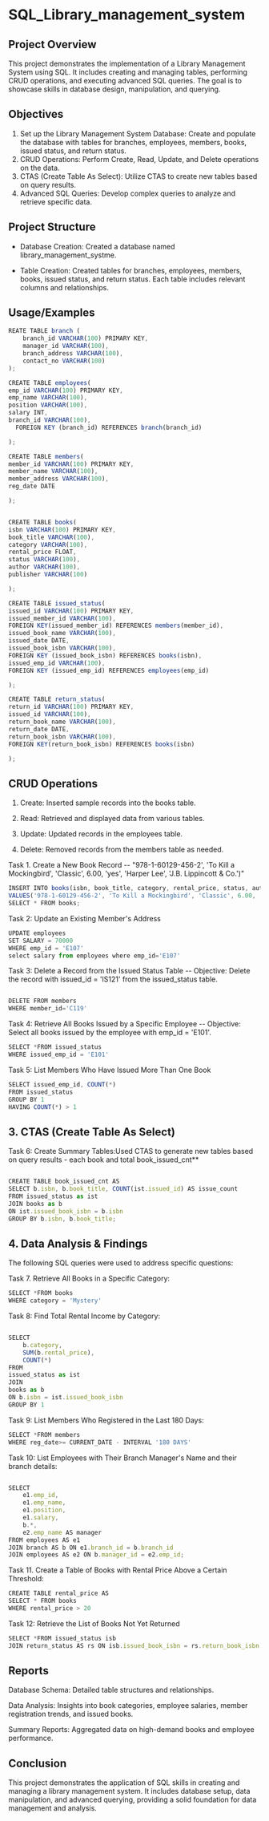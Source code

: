 # SQL_Library_management_system
## Project Overview

This project demonstrates the implementation of a Library Management System using SQL. It includes creating and managing tables, performing CRUD operations, and executing advanced SQL queries. The goal is to showcase skills in database design, manipulation, and querying.

## Objectives
1) Set up the Library Management System Database: Create and populate the database with tables for branches, employees, members, books, issued status, and return status.
2) CRUD Operations: Perform Create, Read, Update, and Delete operations on the data.
3) CTAS (Create Table As Select): Utilize CTAS to create new tables based on query results.
4) Advanced SQL Queries: Develop complex queries to analyze and retrieve specific data.

## Project Structure

- Database Creation: Created a database named library_management_systme.

- Table Creation: Created tables for branches,  employees, members, books, issued status, and return status. Each table includes relevant columns and relationships.






## Usage/Examples

```javascript
REATE TABLE branch (
    branch_id VARCHAR(100) PRIMARY KEY,
    manager_id VARCHAR(100),
    branch_address VARCHAR(100),
    contact_no VARCHAR(100)
);

CREATE TABLE employees(
emp_id VARCHAR(100) PRIMARY KEY,
emp_name VARCHAR(100),
position VARCHAR(100),	
salary INT,	
branch_id VARCHAR(100),
  FOREIGN KEY (branch_id) REFERENCES branch(branch_id)

);

CREATE TABLE members(
member_id VARCHAR(100) PRIMARY KEY,
member_name VARCHAR(100),
member_address VARCHAR(100),
reg_date DATE

);


CREATE TABLE books(
isbn VARCHAR(100) PRIMARY KEY,
book_title VARCHAR(100),
category VARCHAR(100),	
rental_price FLOAT,
status VARCHAR(100),
author VARCHAR(100),
publisher VARCHAR(100)

);

CREATE TABLE issued_status(
issued_id VARCHAR(100) PRIMARY KEY,
issued_member_id VARCHAR(100),
FOREIGN KEY(issued_member_id) REFERENCES members(member_id),
issued_book_name VARCHAR(100),
issued_date DATE,
issued_book_isbn VARCHAR(100),
FOREIGN KEY (issued_book_isbn) REFERENCES books(isbn),
issued_emp_id VARCHAR(100),
FOREIGN KEY (issued_emp_id) REFERENCES employees(emp_id)

);

CREATE TABLE return_status(
return_id VARCHAR(100) PRIMARY KEY,
issued_id VARCHAR(100),
return_book_name VARCHAR(100),
return_date DATE,
return_book_isbn VARCHAR(100),
FOREIGN KEY(return_book_isbn) REFERENCES books(isbn)

); 

```

## CRUD Operations
1) Create: Inserted sample records into the books table.

2) Read: Retrieved and displayed data from various tables.

3) Update: Updated records in the employees table.

4) Delete: Removed records from the members table as needed.

Task 1. Create a New Book Record -- "978-1-60129-456-2', 'To Kill a Mockingbird', 'Classic', 6.00, 'yes', 'Harper Lee', 'J.B. Lippincott & Co.')"

```javascript
INSERT INTO books(isbn, book_title, category, rental_price, status, author, publisher)
VALUES('978-1-60129-456-2', 'To Kill a Mockingbird', 'Classic', 6.00, 'yes', 'Harper Lee', 'J.B. Lippincott & Co.');
SELECT * FROM books;

```

Task 2: Update an Existing Member's Address

```javascript
UPDATE employees
SET SALARY = 70000
WHERE emp_id = 'E107'
select salary from employees where emp_id='E107'

```

Task 3: Delete a Record from the Issued Status Table -- Objective: Delete the record with issued_id = 'IS121' from the issued_status table.

```javascript

DELETE FROM members
WHERE member_id='C119'

```

Task 4: Retrieve All Books Issued by a Specific Employee -- Objective: Select all books issued by the employee with emp_id = 'E101'.


```javascript
SELECT *FROM issued_status 
WHERE issued_emp_id = 'E101'

```

Task 5: List Members Who Have Issued More Than One Book


```javascript
SELECT issued_emp_id, COUNT(*)
FROM issued_status
GROUP BY 1
HAVING COUNT(*) > 1

```

## 3. CTAS (Create Table As Select)
Task 6: Create Summary Tables:Used CTAS to generate new tables based on query results - each book and total book_issued_cnt**

```javascript

CREATE TABLE book_issued_cnt AS
SELECT b.isbn, b.book_title, COUNT(ist.issued_id) AS issue_count
FROM issued_status as ist
JOIN books as b
ON ist.issued_book_isbn = b.isbn
GROUP BY b.isbn, b.book_title;
```

## 4. Data Analysis & Findings

The following SQL queries were used to address specific questions:

Task 7. Retrieve All Books in a Specific Category:

```javascript
SELECT *FROM books
WHERE category = 'Mystery'
```

Task 8: Find Total Rental Income by Category:

```javascript

SELECT 
    b.category,
    SUM(b.rental_price),
    COUNT(*)
FROM 
issued_status as ist
JOIN
books as b
ON b.isbn = ist.issued_book_isbn
GROUP BY 1

```
Task 9: List Members Who Registered in the Last 180 Days:

``` javascript
SELECT *FROM members
WHERE reg_date>= CURRENT_DATE - INTERVAL '180 DAYS'
```

Task 10: List Employees with Their Branch Manager's Name and their branch details:
```javascript

SELECT 
    e1.emp_id, 
    e1.emp_name, 
    e1.position, 
    e1.salary,
    b.*, 
    e2.emp_name AS manager
FROM employees AS e1
JOIN branch AS b ON e1.branch_id = b.branch_id
JOIN employees AS e2 ON b.manager_id = e2.emp_id;
```

Task 11. Create a Table of Books with Rental Price Above a Certain Threshold:

```javascript
CREATE TABLE rental_price AS
SELECT * FROM books 
WHERE rental_price > 20

```

Task 12: Retrieve the List of Books Not Yet Returned

```javascript
SELECT *FROM issued_status isb
JOIN return_status AS rs ON isb.issued_book_isbn = rs.return_book_isbn


```


## Reports
Database Schema: Detailed table structures and relationships.

Data Analysis: Insights into book categories, employee salaries, member registration trends, and issued books.

Summary Reports: Aggregated data on high-demand books and employee performance.

## Conclusion
This project demonstrates the application of SQL skills in creating and managing a library management system. It includes database setup, data manipulation, and advanced querying, providing a solid foundation for data management and analysis.

